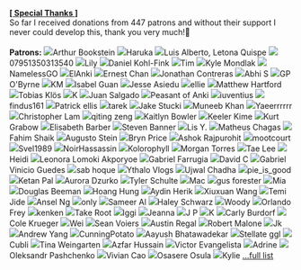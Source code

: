 
**[[ Special Thanks ]](https://shigeyukey.github.io/shige-addons-wiki/patrons_credit.html#patrons)** <br>
 So far I received donations from 447 patrons and without their support I never could develop this, thank you very much!🙏<br><br>
  **Patrons:** <img src="https://shigeyukey.github.io/shige-addons-wiki/images/patreon_images/95201671.png">Arthur Bookstein <img src="https://shigeyukey.github.io/shige-addons-wiki/images/patreon_images/4189493.png">Haruka  <img src="https://shigeyukey.github.io/shige-addons-wiki/images/patreon_images/39049205.png">Luis Alberto, Letona Quispe <img src="https://shigeyukey.github.io/shige-addons-wiki/images/patreon_images/3015355.png">07951350313540  <img src="https://shigeyukey.github.io/shige-addons-wiki/images/patreon_images/131367142.png">Lily <img src="https://shigeyukey.github.io/shige-addons-wiki/images/patreon_images/123514506.png">Daniel Kohl-Fink <img src="https://shigeyukey.github.io/shige-addons-wiki/images/patreon_images/130988514.png">Tim <img src="https://shigeyukey.github.io/shige-addons-wiki/images/patreon_images/21640709.png">Kyle Mondlak <img src="https://shigeyukey.github.io/shige-addons-wiki/images/patreon_images/130863731.png">NamelessGO <img src="https://shigeyukey.github.io/shige-addons-wiki/images/patreon_images/112593636.png">ElAnki <img src="https://shigeyukey.github.io/shige-addons-wiki/images/patreon_images/78715897.png">Ernest Chan <img src="https://shigeyukey.github.io/shige-addons-wiki/images/patreon_images/140244563.png">Jonathan Contreras <img src="https://shigeyukey.github.io/shige-addons-wiki/images/patreon_images/139233949.png">Abhi S <img src="https://shigeyukey.github.io/shige-addons-wiki/images/patreon_images/72892241.png">GP O'Byrne <img src="https://shigeyukey.github.io/shige-addons-wiki/images/patreon_images/137001490.png">KM <img src="https://shigeyukey.github.io/shige-addons-wiki/images/patreon_images/142758041.png">Isabel Guan <img src="https://shigeyukey.github.io/shige-addons-wiki/images/patreon_images/131879614.png">Jesse Asiedu <img src="https://shigeyukey.github.io/shige-addons-wiki/images/patreon_images/86498562.png">ellie <img src="https://shigeyukey.github.io/shige-addons-wiki/images/patreon_images/143150902.png">Matthew Hartford <img src="https://shigeyukey.github.io/shige-addons-wiki/images/patreon_images/90408011.png">Tobias Klös <img src="https://shigeyukey.github.io/shige-addons-wiki/images/patreon_images/3977614.png">K  <img src="https://shigeyukey.github.io/shige-addons-wiki/images/patreon_images/146804612.png">Juan Salgado <img src="https://shigeyukey.github.io/shige-addons-wiki/images/patreon_images/20456974.png">Peasant of Anki <img src="https://shigeyukey.github.io/shige-addons-wiki/images/patreon_images/45458777.png">iuventius <img src="https://shigeyukey.github.io/shige-addons-wiki/images/patreon_images/147535833.png">findus161 <img src="https://shigeyukey.github.io/shige-addons-wiki/images/patreon_images/95408482.png">Patrick ellis <img src="https://shigeyukey.github.io/shige-addons-wiki/images/patreon_images/49035952.png">tarek <img src="https://shigeyukey.github.io/shige-addons-wiki/images/patreon_images/32002936.png">Jake Stucki <img src="https://shigeyukey.github.io/shige-addons-wiki/images/patreon_images/59869739.png">Muneeb Khan <img src="https://shigeyukey.github.io/shige-addons-wiki/images/patreon_images/153319957.png">Yaeerrrrrr <img src="https://shigeyukey.github.io/shige-addons-wiki/images/patreon_images/16653393.png">Christopher Lam <img src="https://shigeyukey.github.io/shige-addons-wiki/images/patreon_images/149705924.png">qiting zeng <img src="https://shigeyukey.github.io/shige-addons-wiki/images/patreon_images/126129884.png">Kaitlyn Bowler <img src="https://shigeyukey.github.io/shige-addons-wiki/images/patreon_images/22537707.png">Keeler Kime <img src="https://shigeyukey.github.io/shige-addons-wiki/images/patreon_images/95296012.png">Kurt Grabow <img src="https://shigeyukey.github.io/shige-addons-wiki/images/patreon_images/53817814.png">Elisabeth Barber <img src="https://shigeyukey.github.io/shige-addons-wiki/images/patreon_images/95639188.png">Steven Banner <img src="https://shigeyukey.github.io/shige-addons-wiki/images/patreon_images/18365874.png">Lis Y. <img src="https://shigeyukey.github.io/shige-addons-wiki/images/patreon_images/153136646.png">Matheus Chagas <img src="https://shigeyukey.github.io/shige-addons-wiki/images/patreon_images/71291734.png">Fahim Shaik <img src="https://shigeyukey.github.io/shige-addons-wiki/images/patreon_images/108245110.png">Augusto Stein <img src="https://shigeyukey.github.io/shige-addons-wiki/images/patreon_images/54830120.png">Bryn Price <img src="https://shigeyukey.github.io/shige-addons-wiki/images/patreon_images/124387188.png">Ashok Rajpurohit <img src="https://shigeyukey.github.io/shige-addons-wiki/images/patreon_images/24926793.png">mootcourt <img src="https://shigeyukey.github.io/shige-addons-wiki/images/patreon_images/27209515.png">Svel1989 <img src="https://shigeyukey.github.io/shige-addons-wiki/images/patreon_images/107757731.png">NoirHassassin <img src="https://shigeyukey.github.io/shige-addons-wiki/images/patreon_images/14557801.png">Kolorophyll  <img src="https://shigeyukey.github.io/shige-addons-wiki/images/patreon_images/141054047.png">Morgan Torres <img src="https://shigeyukey.github.io/shige-addons-wiki/images/patreon_images/5645766.png">Tae Lee <img src="https://shigeyukey.github.io/shige-addons-wiki/images/patreon_images/2342247.png">Heidi  <img src="https://shigeyukey.github.io/shige-addons-wiki/images/patreon_images/18272512.png">Leonora Lomoki Akporyoe <img src="https://shigeyukey.github.io/shige-addons-wiki/images/patreon_images/66659056.png">Gabriel Farrugia <img src="https://shigeyukey.github.io/shige-addons-wiki/images/patreon_images/152892568.png">David C <img src="https://shigeyukey.github.io/shige-addons-wiki/images/patreon_images/65244351.png">Gabriel Vinicio Guedes <img src="https://shigeyukey.github.io/shige-addons-wiki/images/patreon_images/33839343.png">sab hoque <img src="https://shigeyukey.github.io/shige-addons-wiki/images/patreon_images/119890284.png">Ythalo Vlogs <img src="https://shigeyukey.github.io/shige-addons-wiki/images/patreon_images/145047142.png">Ujwal Chadha <img src="https://shigeyukey.github.io/shige-addons-wiki/images/patreon_images/30780459.png">pie_is_good <img src="https://shigeyukey.github.io/shige-addons-wiki/images/patreon_images/51031644.png">Ketan Pal <img src="https://shigeyukey.github.io/shige-addons-wiki/images/patreon_images/144275858.png">Aurora Dzurko <img src="https://shigeyukey.github.io/shige-addons-wiki/images/patreon_images/86501477.png">Tyler Schulte <img src="https://shigeyukey.github.io/shige-addons-wiki/images/patreon_images/41793356.png">Mac <img src="https://shigeyukey.github.io/shige-addons-wiki/images/patreon_images/10827293.png">gus forester <img src="https://shigeyukey.github.io/shige-addons-wiki/images/patreon_images/162786071.png">Mia <img src="https://shigeyukey.github.io/shige-addons-wiki/images/patreon_images/84577944.png">Douglas Beeman <img src="https://shigeyukey.github.io/shige-addons-wiki/images/patreon_images/162534376.png">Hoang Hung <img src="https://shigeyukey.github.io/shige-addons-wiki/images/patreon_images/165591251.png">Aydin Herik <img src="https://shigeyukey.github.io/shige-addons-wiki/images/patreon_images/163514236.png">Xiuxuan Wang <img src="https://shigeyukey.github.io/shige-addons-wiki/images/patreon_images/155979761.png">Temi Jide <img src="https://shigeyukey.github.io/shige-addons-wiki/images/patreon_images/66955168.png">Ansel Ng <img src="https://shigeyukey.github.io/shige-addons-wiki/images/patreon_images/78520348.png">only <img src="https://shigeyukey.github.io/shige-addons-wiki/images/patreon_images/10124363.png">Sameer Al <img src="https://shigeyukey.github.io/shige-addons-wiki/images/patreon_images/108021106.png">Haley Schwarz <img src="https://shigeyukey.github.io/shige-addons-wiki/images/patreon_images/160349862.png">Woody <img src="https://shigeyukey.github.io/shige-addons-wiki/images/patreon_images/23439273.png">Orlando Frey <img src="https://shigeyukey.github.io/shige-addons-wiki/images/patreon_images/166415416.png">kenken <img src="https://shigeyukey.github.io/shige-addons-wiki/images/patreon_images/10045900.png">Take Root <img src="https://shigeyukey.github.io/shige-addons-wiki/images/patreon_images/163711094.png">Iggi <img src="https://shigeyukey.github.io/shige-addons-wiki/images/patreon_images/49440163.png">Jeanna <img src="https://shigeyukey.github.io/shige-addons-wiki/images/patreon_images/79973078.png">J P <img src="https://shigeyukey.github.io/shige-addons-wiki/images/patreon_images/136301102.png">K <img src="https://shigeyukey.github.io/shige-addons-wiki/images/patreon_images/164671636.png">Carly Burdorf <img src="https://shigeyukey.github.io/shige-addons-wiki/images/patreon_images/118400646.png">Cole Krueger <img src="https://shigeyukey.github.io/shige-addons-wiki/images/patreon_images/9986622.png">Wei <img src="https://shigeyukey.github.io/shige-addons-wiki/images/patreon_images/109655478.png">Sean Voiers <img src="https://shigeyukey.github.io/shige-addons-wiki/images/patreon_images/28473334.png">Austin Regal <img src="https://shigeyukey.github.io/shige-addons-wiki/images/patreon_images/11209375.png">Robert Malone <img src="https://shigeyukey.github.io/shige-addons-wiki/images/patreon_images/135355652.png">Jk <img src="https://shigeyukey.github.io/shige-addons-wiki/images/patreon_images/157766503.png">Andrew Yang <img src="https://shigeyukey.github.io/shige-addons-wiki/images/patreon_images/42357230.png">CunningPotato <img src="https://shigeyukey.github.io/shige-addons-wiki/images/patreon_images/144288699.png">Aayush Bhatawadekar <img src="https://shigeyukey.github.io/shige-addons-wiki/images/patreon_images/143557848.png">Stellate ggl <img src="https://shigeyukey.github.io/shige-addons-wiki/images/patreon_images/166334352.png">Cubli <img src="https://shigeyukey.github.io/shige-addons-wiki/images/patreon_images/93806908.png">Tina Weingarten <img src="https://shigeyukey.github.io/shige-addons-wiki/images/patreon_images/152256816.png">Azfar Hussain <img src="https://shigeyukey.github.io/shige-addons-wiki/images/patreon_images/132329777.png">Victor Evangelista <img src="https://shigeyukey.github.io/shige-addons-wiki/images/patreon_images/142510183.png">Adrine <img src="https://shigeyukey.github.io/shige-addons-wiki/images/patreon_images/102120950.png">Oleksandr Pashchenko <img src="https://shigeyukey.github.io/shige-addons-wiki/images/patreon_images/97140314.png">Vivian Cao <img src="https://shigeyukey.github.io/shige-addons-wiki/images/patreon_images/141043766.png">Osasere Osula <img src="https://shigeyukey.github.io/shige-addons-wiki/images/patreon_images/159172027.png">Kylie  [...full list](https://shigeyukey.github.io/shige-addons-wiki/patrons_credit.html#patrons)